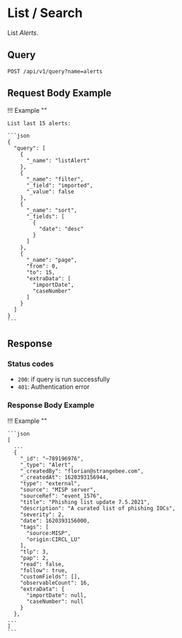 # List / Search

List *Alerts*.

## Query

```plain
POST /api/v1/query?name=alerts
```

##  Request Body Example

!!! Example "" 
    
    List last 15 alerts:

    ```json
    {
      "query": [
        {
          "_name": "listAlert"
        },
        {
          "_name": "filter",
          "_field": "imported",
          "_value": false
        },
        {
          "_name": "sort",
          "_fields": [
            {
              "date": "desc"
            }
          ]
        },
        {
          "_name": "page",
          "from": 0,
          "to": 15,
          "extraData": [
            "importDate",
            "caseNumber"
          ]
        }
      ]
    }
    ```

##  Response 

### Status codes

- `200`: if query is run successfully
- `401`: Authentication error

### Response Body Example

!!! Example ""

    ```json
    [
      ...
      {
        "_id": "~789196976",
        "_type": "Alert",
        "_createdBy": "florian@strangebee.com",
        "_createdAt": 1620393156944,
        "type": "external",
        "source": "MISP server",
        "sourceRef": "event_1576",
        "title": "Phishing list update 7.5.2021",
        "description": "A curated list of phishing IOCs",
        "severity": 2,
        "date": 1620393156000,
        "tags": [
          "source:MISP",
          "origin:CIRCL_LU"
        ],
        "tlp": 3,
        "pap": 2,
        "read": false,
        "follow": true,
        "customFields": [],
        "observableCount": 16,
        "extraData": {
          "importDate": null,
          "caseNumber": null
        }
      },
    ...
    ]
    ```